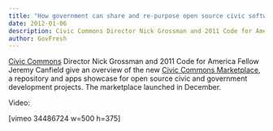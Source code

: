 ```yaml
---
title: "How government can share and re-purpose open source civic software"
date: 2012-01-06
description: Civic Commons Director Nick Grossman and 2011 Code for America Fellow Jeremy Canfield give an overview of the new Civic Commons Marketplace, a repository and apps showcase for open source civic and government development projects.
author: GovFresh
---
```


<a href="http://civiccommons.org">Civic Commons</a> Director Nick Grossman and 2011 Code for America Fellow Jeremy Canfield give an overview of the new <a href="http://marketplace.civiccommons.org/">Civic Commons Marketplace</a>, a repository and apps showcase for open source civic and government development projects. The marketplace launched in December.

Video:

[vimeo 34486724 w=500 h=375]
